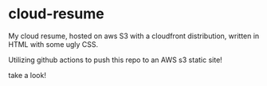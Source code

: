 # cloud-resume
My cloud resume, hosted on aws S3 with a cloudfront distribution, written in HTML with some ugly CSS. 

Utilizing github actions to push this repo to an AWS s3 static site!

take a look!